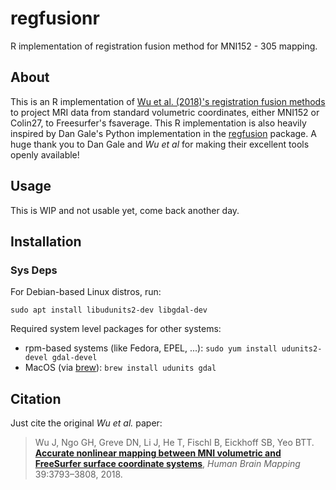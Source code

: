 # regfusionr
R implementation of registration fusion method for MNI152 - 305 mapping.

## About

This is an R implementation of [Wu et al. (2018)'s registration fusion methods](https://onlinelibrary.wiley.com/doi/full/10.1002/hbm.24213) to project MRI data from standard volumetric coordinates, either MNI152 or Colin27, to Freesurfer's fsaverage. This R implementation is also heavily inspired by Dan Gale's Python implementation in the [regfusion](https://github.com/danjgale/reg-fusion) package. A huge thank you to Dan Gale and  *Wu et al* for making their excellent tools openly available!

## Usage

This is WIP and not usable yet, come back another day.

## Installation

### Sys Deps

For Debian-based Linux distros, run:
```
sudo apt install libudunits2-dev libgdal-dev
```

Required system level packages for other systems:
 
* rpm-based systems (like Fedora, EPEL, ...): `sudo yum install udunits2-devel gdal-devel`
* MacOS (via [brew](https://brew.sh)): `brew install udunits gdal`

## Citation

Just cite the original *Wu et al.* paper:

>Wu J, Ngo GH, Greve DN, Li J, He T, Fischl B, Eickhoff SB, Yeo BTT. [**Accurate nonlinear mapping between MNI volumetric and FreeSurfer surface coordinate systems**](http://people.csail.mit.edu/ythomas/publications/2018VolSurfMapping-HBM.pdf), *Human Brain Mapping* 39:3793–3808, 2018.


   
